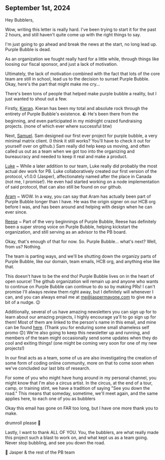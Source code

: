 September 1st, 2024
---
Hey Bubblers,

Wow, writing this letter is really hard. I've been trying to start it for the past 2 hours, and still haven't quite come up with the right things to say.

I'm just going to go ahead and break the news at the start, no long lead up. Purple Bubble is dead.

As an organization we fought really hard for a little while, through things like loosing our fiscal sponsor, and just a lack of motivation.

Ultimately, the lack of motivation combined with the fact that lots of the core team are still in school, lead us to the decision to sunset Purple Bubble.
Okay, here's the part that might make me cry...

There's been tons of people that helped make purple bubble a reality, but I just wanted to shout out a few.

Firstly, [Kieran](https://github.com/kcoderhtml). Kieran has been my total and absolute rock through the entirety of Purple Bubble's existence. 🪨 He's been there from the beginning, and even participated in my midnight crazed fundraising projects. (none of which ever where successful btw)

Next, [Samuel](https://github.com/polypixeldev). Sam designed our first ever project for purple bubble, a very minimal matrix client. (I think it still works? You'll have to check it out for yourself over on github.) Sam really did help keep us moving, and often called us out as a team when we got too into the organizing and bureaucracy and needed to keep it real and make a product.

[Luke](https://github.com/Luke-Oldenburg) ~ While a later addition to our team, Luke really did probably the most actual dev work for PB. Luke collaboratively created our first version of the protocol, v1.0.0 (Jasper), affectionately named after the place in Canada (not me, I promise!). He even had started working on a node implementation of said protocol, that can also still be found on our github.

[Aram](https://github.com/aramshiva) ~ WOW. In a way, you can say that Aram has actually been part of Purple Bubble longer than I have. He was the origin signer on our HCB org before I was, and has been around and helping with design when he can ever since.

[Reese](https://codeberg.org/reesericci) ~ Part of the very beginnings of Purple Bubble, Reese has definitely been a super strong voice on Purple Bubble, helping kickstart the organization, and still serving as an advisor to the PB board.

Okay, that's enough of that for now.
So. Purple Bubble... what's next? Well, from us? Nothing. 

The team is parting ways, and we'll be shutting down the organizy parts of Purple Bubble, like our domain, team emails, HCB org, and anything else like that.

This doesn't have to be the end tho! Purple Bubble lives on in the heart of open source! The github organization will remain up and anyone who wants to continue on Purple Bubble can continue to do so by making PRs! I can't promise I'll always review them right away, but I definitely will whenever I can, and you can always email me at me@jaspermayone.com to give me a bit of a nudge. 😉 

Additionally, several of us have amazing newsletters you can sign up for to learn about our amazing projects, I highly encourage ya'll to go sign up for them! Most of them are linked to the person's name in this email, and mine can be found [here](https://jaspermayone.com). (Thank you for enduring some small shameless self promo 😊) We're also going to keep this newsletter up and running, and members of the team might occasionally send some updates when they do cool and exiting things! (one might be coming very soon for one of my new projects!)

In our final acts as a team, some of us are also investigating the creation of some form of coding online community, more on that to come soon when we've concluded our last bits of research.

For some of you who might have hung around in my personal channel, you might know that I'm also a circus artist. In the circus, at the end of a tour, camp, or training stint, we have a tradition of saying "See you down the road." This means that someday, sometime, we'll meet again, and the same applies here, to each one of you as bubblers

Okay this email has gone on FAR too long, but I have one more thank you to make.

drumroll please 🥁 

Lastly, I want to thank ALL OF YOU. You, the bubblers, are what really made this project such a blast to work on, and what kept us as a team going. Never stop bubbling, and see you down the road.

💜 Jasper & the rest of the PB team
